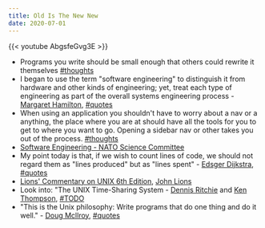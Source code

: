 ```yaml
---
title: Old Is The New New
date: 2020-07-01
---
```


{{< youtube AbgsfeGvg3E >}}

- Programs you write should be small enough that others could rewrite it themselves [#thoughts]
- I began to use the term "software engineering" to distinguish it from hardware and other kinds of engineering; yet, treat each type of engineering as part of the overall systems engineering process - [Margaret Hamilton], [#quotes]
- When using an application you shouldn't have to worry about a nav or a anything, the place where you are at should have all the tools for you to get to where you want to go. Opening a sidebar nav or other takes you out of the process. [#thoughts]
- [Software Engineering - NATO Science Committee]
- My point today is that, if we wish to count lines of code, we should not regard them as "lines produced" but as "lines spent" - [Edsger Dijkstra], [#quotes]
- [Lions' Commentary on UNIX 6th Edition], [John Lions]
- Look into: "The UNIX Time-Sharing System - [Dennis Ritchie] and [Ken Thompson], [#TODO]
- "This is the Unix philosophy: Write programs that do one thing and do it well." - [Doug Mcllroy], [#quotes]

[#quotes]: ../quotes.md
[dennis ritchie]: ../people/dennis-ritchie.md
[ken thompson]: ../people/ken-thompson.md
[doug mcllroy]: ../people/doug-mcllroy.md
[john lions]: ../people/john-lions.md
[edsger dijkstra]: ../people/edsger-dijkstra.md
[margaret hamilton]: ../people/margaret-hamilton.md
[youtube]: ./_index.md
[#TODO]: ../todo.md
[#thoughts]: ../thoughts/_index.md
[Software Engineering - NATO Science Committee]: ../software-eng-nato.md
[Lions' Commentary on UNIX 6th Edition]: ../books/lions-commentary-on-unix.md
